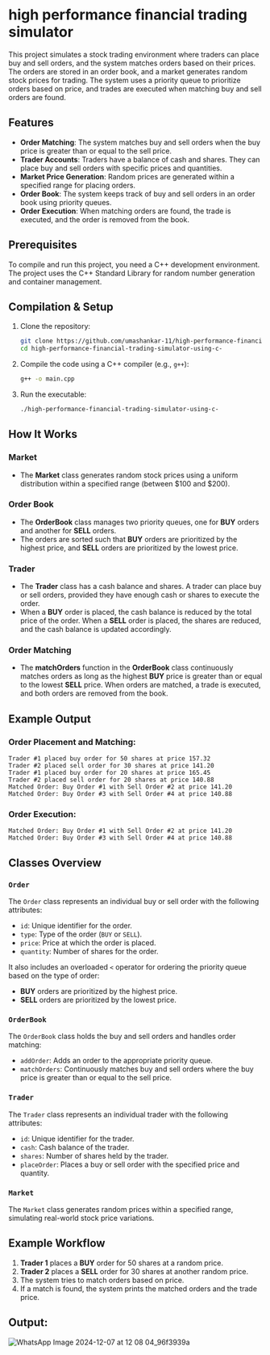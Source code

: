 # high performance financial trading simulator

This project simulates a stock trading environment where traders can place buy and sell orders, and the system matches orders based on their prices. The orders are stored in an order book, and a market generates random stock prices for trading. The system uses a priority queue to prioritize orders based on price, and trades are executed when matching buy and sell orders are found.

## Features

- **Order Matching**: The system matches buy and sell orders when the buy price is greater than or equal to the sell price.
- **Trader Accounts**: Traders have a balance of cash and shares. They can place buy and sell orders with specific prices and quantities.
- **Market Price Generation**: Random prices are generated within a specified range for placing orders.
- **Order Book**: The system keeps track of buy and sell orders in an order book using priority queues.
- **Order Execution**: When matching orders are found, the trade is executed, and the order is removed from the book.

## Prerequisites

To compile and run this project, you need a C++ development environment. The project uses the C++ Standard Library for random number generation and container management.

## Compilation & Setup

1. Clone the repository:
   ```bash
   git clone https://github.com/umashankar-11/high-performance-financial-trading-simulator-using-c-.git
   cd high-performance-financial-trading-simulator-using-c-
   ```

2. Compile the code using a C++ compiler (e.g., `g++`):
   ```bash
   g++ -o main.cpp
   ```

3. Run the executable:
   ```bash
   ./high-performance-financial-trading-simulator-using-c-
   ```

## How It Works

### Market
- The **Market** class generates random stock prices using a uniform distribution within a specified range (between $100 and $200).

### Order Book
- The **OrderBook** class manages two priority queues, one for **BUY** orders and another for **SELL** orders.
- The orders are sorted such that **BUY** orders are prioritized by the highest price, and **SELL** orders are prioritized by the lowest price.

### Trader
- The **Trader** class has a cash balance and shares. A trader can place buy or sell orders, provided they have enough cash or shares to execute the order.
- When a **BUY** order is placed, the cash balance is reduced by the total price of the order. When a **SELL** order is placed, the shares are reduced, and the cash balance is updated accordingly.

### Order Matching
- The **matchOrders** function in the **OrderBook** class continuously matches orders as long as the highest **BUY** price is greater than or equal to the lowest **SELL** price. When orders are matched, a trade is executed, and both orders are removed from the book.

## Example Output

### Order Placement and Matching:
```
Trader #1 placed buy order for 50 shares at price 157.32
Trader #2 placed sell order for 30 shares at price 141.20
Trader #1 placed buy order for 20 shares at price 165.45
Trader #2 placed sell order for 20 shares at price 140.88
Matched Order: Buy Order #1 with Sell Order #2 at price 141.20
Matched Order: Buy Order #3 with Sell Order #4 at price 140.88
```

### Order Execution:
```
Matched Order: Buy Order #1 with Sell Order #2 at price 141.20
Matched Order: Buy Order #3 with Sell Order #4 at price 140.88
```

## Classes Overview

### `Order`
The `Order` class represents an individual buy or sell order with the following attributes:
- `id`: Unique identifier for the order.
- `type`: Type of the order (`BUY` or `SELL`).
- `price`: Price at which the order is placed.
- `quantity`: Number of shares for the order.

It also includes an overloaded `<` operator for ordering the priority queue based on the type of order:
- **BUY** orders are prioritized by the highest price.
- **SELL** orders are prioritized by the lowest price.

### `OrderBook`
The `OrderBook` class holds the buy and sell orders and handles order matching:
- `addOrder`: Adds an order to the appropriate priority queue.
- `matchOrders`: Continuously matches buy and sell orders where the buy price is greater than or equal to the sell price.

### `Trader`
The `Trader` class represents an individual trader with the following attributes:
- `id`: Unique identifier for the trader.
- `cash`: Cash balance of the trader.
- `shares`: Number of shares held by the trader.
- `placeOrder`: Places a buy or sell order with the specified price and quantity.

### `Market`
The `Market` class generates random prices within a specified range, simulating real-world stock price variations.

## Example Workflow

1. **Trader 1** places a **BUY** order for 50 shares at a random price.
2. **Trader 2** places a **SELL** order for 30 shares at another random price.
3. The system tries to match orders based on price.
4. If a match is found, the system prints the matched orders and the trade price.

## Output:
![WhatsApp Image 2024-12-07 at 12 08 04_96f3939a](https://github.com/user-attachments/assets/1c5038be-96d6-4728-a1bf-8af64afd964e)

